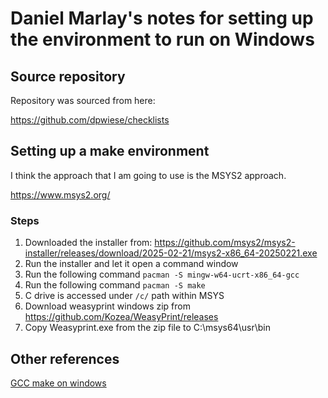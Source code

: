 # Daniel Marlay's notes for setting up the environment to run on Windows

## Source repository

Repository was sourced from here:

https://github.com/dpwiese/checklists

## Setting up a make environment

I think the approach that I am going to use is the MSYS2 approach.

https://www.msys2.org/

### Steps

1) Downloaded the installer from: https://github.com/msys2/msys2-installer/releases/download/2025-02-21/msys2-x86_64-20250221.exe
2) Run the installer and let it open a command window
3) Run the following command ```pacman -S mingw-w64-ucrt-x86_64-gcc```
4) Run the following command ```pacman -S make```
5) C drive is accessed under ```/c/``` path within MSYS
6) Download weasyprint windows zip from https://github.com/Kozea/WeasyPrint/releases
7) Copy Weasyprint.exe from the zip file to C:\msys64\usr\bin


## Other references

[GCC make on windows](https://github.com/Hugo0725/gcc-make-on-windows)
